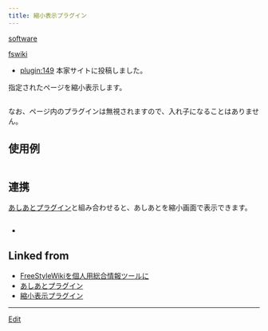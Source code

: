 ```yaml
---
title: 縮小表示プラグイン
---
```

[software](/software)

[fswiki](/fswiki)



* [plugin:149](plugin:149) 本家サイトに投稿しました。


指定されたページを縮小表示します。

```

```
なお、ページ内のプラグインは無視されますので、入れ子になることはありません。


## 使用例

```

```



## 連携

[あしあとプラグイン](/あしあとプラグイン)と組み合わせると、あしあとを縮小画面で表示できます。

```

```






* [](http://theochem.chem.okayama-u.ac.jp/vitroid/縮小表示プラグイン/thumbnail20041020.zip)




## Linked from

* [FreeStyleWikiを個人用総合情報ツールに](/FreeStyleWikiを個人用総合情報ツールに)
* [あしあとプラグイン](/あしあとプラグイン)
* [縮小表示プラグイン](/縮小表示プラグイン)


----

[Edit](https://github.com/vitroid/vitroid.github.io/edit/master/MD/縮小表示プラグイン.md)

